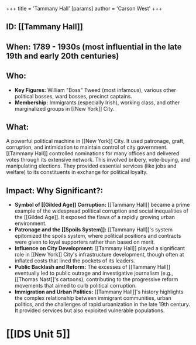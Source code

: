 +++
 title = 'Tammany Hall'
[params]
	author = 'Carson West'
+++
## ID: [[Tammany Hall]]

## When: 1789 - 1930s (most influential in the late 19th and early 20th centuries)

## Who:
* **Key Figures:**  William "Boss" Tweed (most infamous), various other political bosses, ward bosses, precinct captains.
* **Membership:**  Immigrants (especially Irish), working class, and other marginalized groups in [[New York]] City.

## What:
A powerful political machine in [[New York]] City.  It used patronage, graft, corruption, and intimidation to maintain control of city government.  [[Tammany Hall]] controlled nominations for many offices and delivered votes through its extensive network. This involved bribery, vote-buying, and manipulating elections. They provided essential services (like jobs and welfare) to its constituents in exchange for political loyalty.

## Impact: Why Significant?:
* **Symbol of [[Gilded Age]] Corruption:** [[Tammany Hall]] became a prime example of the widespread political corruption and social inequalities of the [[Gilded Age]].  It exposed the flaws of a rapidly growing urban environment.
* **Patronage and the [[Spoils System]]:**  [[Tammany Hall]]'s system epitomized the spoils system, where political positions and contracts were given to loyal supporters rather than based on merit.
* **Influence on City Development:**  [[Tammany Hall]] played a significant role in [[New York]] City's infrastructure development, though often at inflated costs that lined the pockets of its leaders.
* **Public Backlash and Reform:** The excesses of [[Tammany Hall]] eventually led to public outrage and investigative journalism (e.g., [[Thomas Nast]]'s cartoons), contributing to the progressive reform movements that aimed to curb political corruption.
* **Immigration and Urban Politics:**  [[Tammany Hall]]'s history highlights the complex relationship between immigrant communities, urban politics, and the challenges of rapid urbanization in the late 19th century.  It provided services but also exploited vulnerable populations.

# [[IDS Unit 5]]